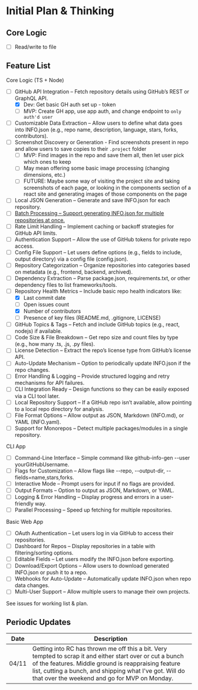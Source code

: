 # Initial Plan & Thinking

## Core Logic

- [ ] Read/write to file


## Feature List

Core Logic (TS + Node)
- [ ] GitHub API Integration – Fetch repository details using GitHub’s REST or GraphQL API.
  - [x] Dev: Get basic GH auth set up - token
  - [ ] MVP: Create GH app, use app auth, and change endpoint to `only auth'd user`
- [ ] Customizable Data Extraction – Allow users to define what data goes into INFO.json (e.g., repo name, description, language, stars, forks, contributors).
- [ ] Screenshot Discovery or Generation - Find screenshots present in repo and allow users to save copies to their `.project` folder
  - [ ] MVP: Find images in the repo and save them all, then let user pick which ones to keep
  - [ ] May mean offering some basic image processing (changing dimensions, etc.)
  - [ ] FUTURE: Maybe some way of visiting the project site and taking screenshots of each page, or looking in the components section of a react site and generating images of those components on the page
- [ ] Local JSON Generation – Generate and save INFO.json for each repository.
- [ ] [Batch Processing – Support generating INFO.json for multiple repositories at once.](./Batch_Processing.md)
- [ ] Rate Limit Handling – Implement caching or backoff strategies for GitHub API limits.
- [ ] Authentication Support – Allow the use of GitHub tokens for private repo access.
- [ ] Config File Support – Let users define options (e.g., fields to include, output directory) via a config file (config.json).
- [ ] Repository Categorization – Organize repositories into categories based on metadata (e.g., frontend, backend, archived).
- [ ] Dependency Extraction – Parse package.json, requirements.txt, or other dependency files to list frameworks/tools.
- [ ] Repository Health Metrics – Include basic repo health indicators like:
  - [x] Last commit date
  - [ ] Open issues count
  - [x] Number of contributors
  - [ ] Presence of key files (README.md, .gitignore, LICENSE)
- [ ] GitHub Topics & Tags – Fetch and include GitHub topics (e.g., react, nodejs) if available.
- [ ] Code Size & File Breakdown – Get repo size and count files by type (e.g., how many .ts, .js, .py files).
- [ ] License Detection – Extract the repo’s license type from GitHub’s license API.
- [ ] Auto-Update Mechanism – Option to periodically update INFO.json if the repo changes.
- [ ] Error Handling & Logging – Provide structured logging and retry mechanisms for API failures.
- [ ] CLI Integration Ready – Design functions so they can be easily exposed via a CLI tool later.
- [ ] Local Repository Support – If a GitHub repo isn’t available, allow pointing to a local repo directory for analysis.
- [ ] File Format Options – Allow output as JSON, Markdown (INFO.md), or YAML (INFO.yaml).
- [ ] Support for Monorepos – Detect multiple packages/modules in a single repository.

CLI App
- [ ] Command-Line Interface – Simple command like github-info-gen --user yourGitHubUsername.
- [ ] Flags for Customization – Allow flags like --repo, --output-dir, --fields=name,stars,forks.
- [ ] Interactive Mode – Prompt users for input if no flags are provided.
- [ ] Output Formats – Option to output as JSON, Markdown, or YAML.
- [ ] Logging & Error Handling – Display progress and errors in a user-friendly way.
- [ ] Parallel Processing – Speed up fetching for multiple repositories.

Basic Web App
- [ ] OAuth Authentication – Let users log in via GitHub to access their repositories.
- [ ] Dashboard for Repos – Display repositories in a table with filtering/sorting options.
- [ ] Editable Fields – Let users modify the INFO.json before exporting.
- [ ] Download/Export Options – Allow users to download generated INFO.json or push it to a repo.
- [ ] Webhooks for Auto-Update – Automatically update INFO.json when repo data changes.
- [ ] Multi-User Support – Allow multiple users to manage their own projects.

See issues for working list & plan.

## Periodic Updates

| Date | Description |
|------|-------------|
| 04/11 | Getting into RC has thrown me off this a bit. Very tempted to scrap it and either start over or cut a bunch of the features. Middle ground is reappraising feature list, cutting a bunch, and shipping what I've got. Will do that over the weekend and go for MVP on Monday. |